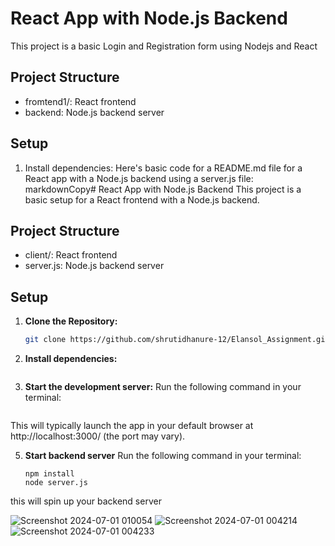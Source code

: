 # React App with Node.js Backend
This project is a basic Login and Registration form using Nodejs and React
## Project Structure
- fromtend1/: React frontend
- backend: Node.js backend server
## Setup
1. Install dependencies:
   Here's basic code for a README.md file for a React app with a Node.js backend using a server.js file:
markdownCopy# React App with Node.js Backend
This project is a basic setup for a React frontend with a Node.js backend.
## Project Structure
- client/: React frontend
- server.js: Node.js backend server
## Setup
1. **Clone the Repository:**
   ```bash
   git clone https://github.com/shrutidhanure-12/Elansol_Assignment.git
2. **Install dependencies:**
   ```cd frontend1  npm install

3. **Start the development server:**
Run the following command in your terminal:
   ```npm start
This will typically launch the app in your default browser at http://localhost:3000/ (the port may vary).

5. **Start backend server**
Run the following command in your terminal:
   ```cd backend
   npm install
   node server.js
this will spin up your backend server




![Screenshot 2024-07-01 010054](https://github.com/shrutidhanure-12/Elansol_Assignment/assets/91600085/9f8bfa52-5eeb-4f2e-81a4-b2c56023cbff)
![Screenshot 2024-07-01 004214](https://github.com/shrutidhanure-12/Elansol_Assignment/assets/91600085/d8f619a2-fa9b-43eb-9263-7fbde7901b24)
![Screenshot 2024-07-01 004233](https://github.com/shrutidhanure-12/Elansol_Assignment/assets/91600085/752743d2-d04a-4921-b3f1-18885b308e11)
